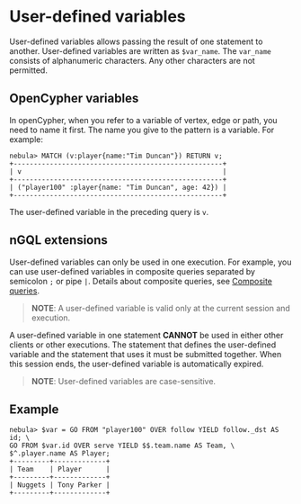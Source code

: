 # User-defined variables

User-defined variables allows passing the result of one statement to another. User-defined variables are written as `$var_name`. The `var_name` consists of alphanumeric characters. Any other characters are not permitted.

## OpenCypher variables

In openCypher, when you refer to a variable of vertex, edge or path, you need to name it first. The name you give to the pattern is a variable. For example:

```ngql
nebula> MATCH (v:player{name:"Tim Duncan"}) RETURN v;
+----------------------------------------------------+
| v                                                  |
+----------------------------------------------------+
| ("player100" :player{name: "Tim Duncan", age: 42}) |
+----------------------------------------------------+
```

The user-defined variable in the preceding query is `v`.

## nGQL extensions

User-defined variables can only be used in one execution. For example, you can use user-defined variables in composite queries separated by semicolon `;` or pipe `|`. Details about composite queries, see [Composite queries](1.composite-queries.md).

> **NOTE**: A user-defined variable is valid only at the current session and execution.

A user-defined variable in one statement **CANNOT** be used in either other clients or other executions. The statement that defines the user-defined variable and the statement that uses it must be submitted together. When this session ends, the user-defined variable is automatically expired.

> **NOTE**: User-defined variables are case-sensitive.

## Example

```ngql
nebula> $var = GO FROM "player100" OVER follow YIELD follow._dst AS id; \
GO FROM $var.id OVER serve YIELD $$.team.name AS Team, \
$^.player.name AS Player;
+---------+-------------+
| Team    | Player      |
+---------+-------------+
| Nuggets | Tony Parker |
+---------+-------------+
```
